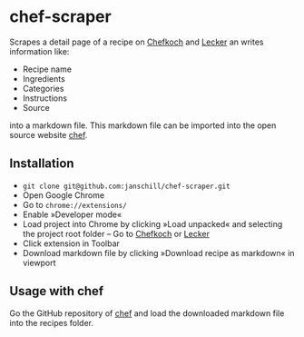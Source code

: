 # chef-scraper

Scrapes a detail page of a recipe on [Chefkoch](<https://www.chefkoch.de>) and [Lecker](<https://www.lecker.de>) an writes information like:

- Recipe name
- Ingredients
- Categories
- Instructions
- Source

into a markdown file. This markdown file can be imported into the open source website [chef](https://github.com/runepiper/chef).

## Installation

- `git clone git@github.com:janschill/chef-scraper.git`
- Open Google Chrome
- Go to `chrome://extensions/`
- Enable »Developer mode«
- Load project into Chrome by clicking »Load unpacked« and selecting the project root folder
– Go to [Chefkoch](<https://www.chefkoch.de>) or [Lecker](<https://www.lecker.de>)
- Click extension in Toolbar
- Download markdown file by clicking »Download recipe as markdown« in viewport

## Usage with chef

Go the GitHub repository of [chef](https://github.com/runepiper/chef) and load the downloaded markdown file into the recipes folder.
